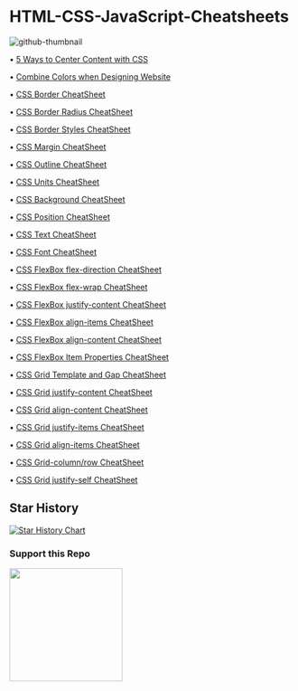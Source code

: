 # HTML-CSS-JavaScript-Cheatsheets

![github-thumbnail](https://user-images.githubusercontent.com/84122427/196774272-113fc79c-afa5-41ac-929e-7f905c12714b.png)


• [5 Ways to Center Content with CSS](https://github.com/imalfaiz/HTML-CSS-JavaScript-CheatSheets/blob/main/5%20Ways%20to%20Center%20Content%20with%20CSS.png)

• [Combine Colors when Designing Website](https://github.com/imalfaiz/HTML-CSS-JavaScript-CheatSheets/blob/main/Combine%20colors%20when%20designing%20website.png)

• [CSS Border CheatSheet](https://github.com/imalfaiz/HTML-CSS-JavaScript-CheatSheets/blob/main/CSS%20Border%20CheatSheet.png)

• [CSS Border Radius CheatSheet](https://github.com/imalfaiz/HTML-CSS-JavaScript-CheatSheets/blob/main/CSS%20Border%20Radius%20CheatSheet.png)

• [CSS Border Styles CheatSheet](https://github.com/imalfaiz/HTML-CSS-JavaScript-CheatSheets/blob/main/CSS%20Border%20Styles%20CheatSheet.png)

• [CSS Margin CheatSheet](https://github.com/imalfaiz/HTML-CSS-JavaScript-CheatSheets/blob/main/CSS%20Margin%20CheatSheet.png)

• [CSS Outline CheatSheet](https://github.com/imalfaiz/HTML-CSS-JavaScript-CheatSheets/blob/main/CSS%20Outline%20CheatSheet.png)

• [CSS Units CheatSheet](https://github.com/imalfaiz/HTML-CSS-JavaScript-CheatSheets/blob/main/CSS%20Units%20CheatSheet.png)

• [CSS Background CheatSheet](https://github.com/imalfaiz/HTML-CSS-JavaScript-CheatSheets/blob/main/CSS%20Background%20CheatSheet.png)

• [CSS Position CheatSheet](https://github.com/imalfaiz/HTML-CSS-JavaScript-CheatSheets/blob/main/CSS%20Position%20CheatSheet.png)

• [CSS Text CheatSheet](https://github.com/imalfaiz/HTML-CSS-JavaScript-CheatSheets/blob/main/CSS%20Text%20CheatSheet.png)

• [CSS Font CheatSheet](https://github.com/imalfaiz/HTML-CSS-JavaScript-CheatSheets/blob/main/CSS%20Font%20CheatSheet.png)

• [CSS FlexBox flex-direction CheatSheet](https://github.com/imalfaiz/HTML-CSS-JavaScript-CheatSheets/blob/main/CSS%20Flexbox%20flex-direction%20CheatSheet.png)

• [CSS FlexBox flex-wrap CheatSheet](https://github.com/imalfaiz/HTML-CSS-JavaScript-CheatSheets/blob/main/CSS%20Flexbox%20flex-wrap%20CheaSheet.jpg)

• [CSS FlexBox justify-content CheatSheet](https://github.com/imalfaiz/HTML-CSS-JavaScript-CheatSheets/blob/main/CSS%20Flexbox%20justify-content%20CheaSheet.jpg)

• [CSS FlexBox align-items CheatSheet](https://github.com/imalfaiz/HTML-CSS-JavaScript-CheatSheets/blob/main/CSS%20Flexbox%20align-items%20CheatSheet.png)

• [CSS FlexBox align-content CheatSheet](https://github.com/imalfaiz/HTML-CSS-JavaScript-CheatSheets/blob/main/CSS%20Flexbox%20align-content%20CheatSheet.png)

• [CSS FlexBox Item Properties CheatSheet](https://github.com/imalfaiz/HTML-CSS-JavaScript-CheatSheets/blob/main/CSS%20Flexbox%20item%20properties%20CheatSheet.png)

• [CSS Grid Template and Gap CheatSheet](https://github.com/imalfaiz/HTML-CSS-JavaScript-CheatSheets/blob/main/CSS%20Grid%20Template%20%26%20Gap%20CheatSheet.png)

• [CSS Grid justify-content CheatSheet](https://github.com/imalfaiz/HTML-CSS-JavaScript-CheatSheets/blob/main/CSS%20Grid%20justify-content%20CheatSheet.png)

• [CSS Grid align-content CheatSheet](https://github.com/imalfaiz/HTML-CSS-JavaScript-CheatSheets/blob/main/CSS%20Grid%20align-content%20CheatSheet.png)

• [CSS Grid justify-items CheatSheet](https://github.com/imalfaiz/HTML-CSS-JavaScript-CheatSheets/blob/main/CSS%20Grid%20justify-items%20CheatSheet.png)

• [CSS Grid align-items CheatSheet](https://github.com/imalfaiz/HTML-CSS-JavaScript-CheatSheets/blob/main/CSS%20Grid%20align-items%20CheatSheet.png)

• [CSS Grid-column/row CheatSheet](https://github.com/imalfaiz/HTML-CSS-JavaScript-CheatSheets/blob/main/CSS%20Grid%20items%20cheatsheet.png)

• [CSS Grid justify-self CheatSheet](https://github.com/imalfaiz/HTML-CSS-JavaScript-CheatSheets/blob/main/CSS%20Grid%20justify-self%20CheatSheet.png)

## Star History

[![Star History Chart](https://api.star-history.com/svg?repos=imalfaiz/HTML-CSS-JavaScript-CheatSheets&type=Date)](https://star-history.com/#imalfaiz/HTML-CSS-JavaScript-CheatSheets&Date)

### Support this Repo

<a href="https://www.buymeacoffee.com/imalfaiz"><img src="https://cdn.buymeacoffee.com/buttons/v2/default-yellow.png" width="200" /></a>
